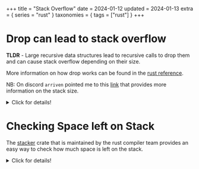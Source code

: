+++
title = "Stack Overflow"
date = 2024-01-12
updated = 2024-01-13
extra = { series = "rust" }
taxonomies = { tags = ["rust"] }
+++

# Drop can lead to stack overflow

**TLDR** - Large recursive data structures lead to recursive calls to drop them and can cause stack overflow depending on their size.

More information on how drop works can be found in the [rust reference](https://doc.rust-lang.org/reference/destructors.html).

NB: On discord `arriven` pointed me to this [link][stack_size_explanation] that provides more information on the stack size.

<details>

<summary>Click for details!</summary>

In attempting to do a [leetcode problem](https://leetcode.com/problems/amount-of-time-for-binary-tree-to-be-infected/description/) I tried a less optimal but [interesting approach][problem_solution] where I made the infected node the root of the tree and just checked the height.
It failed with runtime error.
I downloaded the test case from leetcode and it is a [1.1mb input](https://github.com/c-git/leetcode/tree/4069e79ead604e552ef297c67393c1424f742ad2/rust/large_inputs).
Running locally I was able to find out that I found out I was getting `fatal runtime error: stack overflow`.
After converting [my code][problem_solution] to be iterative instead of recursive I was still getting a stack overflow.
Turns out it was at the end of the function when drop was automatically called.
Once I leaked the memory it would run but took over 240 seconds.
I tried not cloning the large arrays of parent vecs but used a linked list and unsurprisingly that is also a problem.
Still working on it as I haven't quite figured out how to solve that problem.
Doesn't appear to be able to be solved using forget or more likely I need to track down where the drop is happening.

In the process of all that I produced a MRE that works as a test.

```rust
#[test]
fn drop_stack_overflow() {
    struct Node {
        next: Option<Box<Node>>,
    }
    let mut linked_list: Option<Box<Node>> = None;
    for _ in 0..21_767 {
        let node = Node { next: linked_list };
        linked_list = Some(Box::new(node));
    }
    dbg!(linked_list.as_ref().unwrap().next.is_some());
    // std::mem::forget(linked_list);
}
```

Reducing to `21_766` or uncommenting the last line cause it not to crash anymore on my machine.
I tried similar code as a binary and realized I was getting non deterministic behaviour.
With the number of iterations set to `87_252` I was getting about 20% failure rate.
Meaning it would usually crash 2 out of 10 runs.
The non-determinism is likely due to one of two things

1. What is mentioned in the [post][stack_size_explanation] and the OS is changing the "allowed" size.
2. Or in preparing to test that idea discovered in the docs for Function std::mem::[size_of](https://doc.rust-lang.org/std/mem/fn.size_of.html)
   > In general, the size of a type is not stable across compilations, but specific types such as primitives are.

Based on testing on main it is the first option as each run appears to have a slight different amount of stack available.
Tested using `stacker::remaining_stack()`.

I further found that running the tests in release mode `cargo test -r -- --nocapture drop_stack_overflow` increase the number before crashing to `65_320` on my machine.
On rust playground it seems to be at `21_768`.
The machine specific size is likely explained by what is in the [post][stack_size_explanation].

</details>

[problem_solution]: https://github.com/c-git/leetcode/blob/4069e79ead604e552ef297c67393c1424f742ad2/rust/src/_2385_amount_of_time_for_binary_tree_to_be_infected.rs
[stack_size_explanation]: https://users.rust-lang.org/t/what-is-the-size-limit-of-threads-stack-in-rust/11867

# Checking Space left on Stack

The [stacker](https://docs.rs/stacker/latest/stacker/) crate that is maintained by the rust compiler team provides an easy way to check how much space is left on the stack.

<details>

<summary>Click for details!</summary>

Function stacker::[remaining_stack](https://docs.rs/stacker/latest/stacker/fn.remaining_stack.html)

> Queries the amount of remaining stack as interpreted by this library.

Function stacker::[maybe_grow](https://docs.rs/stacker/latest/stacker/fn.maybe_grow.html)

> Grows the call stack if necessary.
> This function is intended to be called at manually instrumented points in a program where recursion is known to happen quite a bit. This function will check to see if we’re within red_zone bytes of the end of the stack, and if so it will allocate a new stack of at least stack_size bytes.
> The closure f is guaranteed to run on a stack with at least red_zone bytes, and it will be run on the current stack if there’s space available.

</details>

